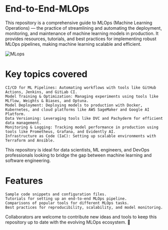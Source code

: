 # End-to-End-MLOps

This repository is a comprehensive guide to MLOps (Machine Learning Operations) — the practice of streamlining and automating the deployment, monitoring, and maintenance of machine learning models in production. It provides resources, tutorials, and best practices for implementing robust MLOps pipelines, making machine learning scalable and efficient.

![MLops](https://ml-ops.org/img/mlops-phasen.jpg)

# Key topics covered

    CI/CD for ML Pipelines: Automating workflows with tools like GitHub Actions, Jenkins, and GitLab CI.
    Model Training & Optimization: Managing experiments using tools like MLflow, Weights & Biases, and Optuna.
    Model Deployment: Deploying models to production with Docker, Kubernetes, and cloud platforms like AWS SageMaker and Google AI Platform.
    Data Versioning: Leveraging tools like DVC and Pachyderm for efficient data management.
    Monitoring & Logging: Tracking model performance in production using tools like Prometheus, Grafana, and Evidently AI.
    Infrastructure as Code (IaC): Setting up scalable environments with Terraform and Ansible.

This repository is ideal for data scientists, ML engineers, and DevOps professionals looking to bridge the gap between machine learning and software engineering.

# Features

    Sample code snippets and configuration files.
    Tutorials for setting up an end-to-end MLOps pipeline.
    Comparisons of popular tools for different MLOps tasks.
    Best practices for reproducibility, scalability, and model monitoring.


Collaborators are welcome to contribute new ideas and tools to keep this repository up to date with the evolving MLOps ecosystem. 🚀
